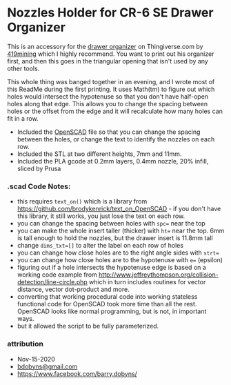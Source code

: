 # Nozzles Holder for CR-6 SE Drawer Organizer
[drawer_org]:  https://www.thingiverse.com/thing:4612526 
[419mining]: https://www.thingiverse.com/419mining/designs
[scad]: OpenScAD.org
[polyhedron]: https://en.wikibooks.org/wiki/OpenSCAD_User_Manual/Primitive_Solids#polyhedron

This is an accessory for the [drawer organizer][drawer_org] on Thingiverse.com by [419mining][] which I highly recommend.  You want to print out his organizer first, and then this goes in the triangular opening that isn't used by any other tools. 

This whole thing was banged together in an evening, and I wrote most of this ReadMe during the first printing.   It uses Math(tm) to figure out which holes would intersect the hypotenuse so that you don't have half-open holes along that edge.  This allows you to change the spacing between holes or the offset from the edge and it will recalculate how many holes can fit in a row.

* Included the [OpenSCAD][scad] file so that you can change the spacing between the holes, or change the text to identify the nozzles on each row.
* Included the STL at two different heights, 7mm and 11mm.
* Included the PLA gcode at 0.2mm layers, 0.4mm nozzle, 20% infill, sliced by Prusa

### .scad Code Notes:

*  this requires ```text_on()``` which is a library from https://github.com/brodykenrick/text_on_OpenSCAD - if  you don't have this library, it still works, you just lose the text on each row.
*  you can change the spacing between holes with ```spc=``` near the top
*  you can make the whole insert taller (thicker) with ```ht=``` near the top.  6mm is tall enough to hold the nozzles, but the drawer insert is 11.8mm tall
*  change ```dims_txt=[]``` to alter the label on each row of holes
*  you can change how close holes are to the right angle sides with ```strt=```
*  you can change how close holes are to the hypotenuse with ```e=``` (epsilon)
*  figuring out if a hole intersects the hypotenuse edge is based on a working code example from http://www.jeffreythompson.org/collision-detection/line-circle.php which in turn includes routines for vector distance, vector dot-product and more.
  *  converting that working procedural code into working stateless functional code for OpenSCAD took more time than all the rest.  OpenSCAD looks like normal programming, but is not, in important ways.
  * but it allowed the script to be fully parameterized. 
    


### attribution
* Nov-15-2020
* bdobyns@gmail.com
* https://www.facebook.com/barry.dobyns/  